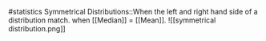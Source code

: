 #statistics 
Symmetrical Distributions::When the left and right hand side of a distribution match. when [[Median]]  = [[Mean]].
![[symmetrical distribution.png]]